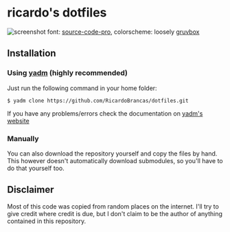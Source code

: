 # ricardo's dotfiles

![screenshot](https://i.imgur.com/qoe1Ydi.png "screenshot")
font: [source-code-pro](https://github.com/powerline/fonts/tree/master/SourceCodePro),
colorscheme: loosely [gruvbox](https://github.com/morhetz/gruvbox)

## Installation

### Using [yadm](https://github.com/TheLocehiliosan/yadm) (highly recommended)

Just run the following command in your home folder:
```
$ yadm clone https://github.com/RicardoBrancas/dotfiles.git
```
If you have any problems/errors check the documentation on [yadm's website](https://thelocehiliosan.github.io/yadm/docs/getting_started)

### Manually
You can also download the repository yourself and copy the files by hand. This however doesn't automatically download submodules, so you'll have to do that yourself too.

## Disclaimer
Most of this code was copied from random places on the internet. I'll try to give credit where credit is due, but I don't claim to be the author of anything contained in this repository.
